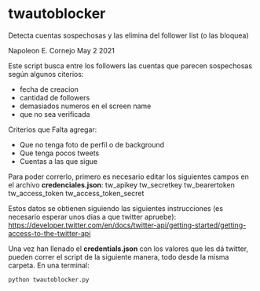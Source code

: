 # twautoblocker
Detecta cuentas sospechosas y las elimina del follower list (o las bloquea) 

Napoleon E. Cornejo
May 2 2021

Este script busca entre los followers las cuentas que parecen sospechosas según algunos citerios:
- fecha de creacion
- cantidad de followers
- demasiados numeros en el screen name
- que no sea verificada

Criterios que Falta agregar:
- Que no tenga foto de perfil o de background
- Que tenga pocos tweets
- Cuentas a las que sigue

Para poder correrlo, primero es necesario editar los siguientes campos en el archivo **credenciales.json**:
tw_apikey
tw_secretkey
tw_bearertoken
tw_access_token
tw_access_token_secret

Estos datos se obtienen siguiendo las siguientes instrucciones (es necesario esperar unos dias a que twitter apruebe):
https://developer.twitter.com/en/docs/twitter-api/getting-started/getting-access-to-the-twitter-api

Una vez han llenado el **credentials.json** con los valores que les dá twitter, pueden correr el script de la siguiente manera, todo desde la misma carpeta.
En una terminal:
```
python twautoblocker.py
```
